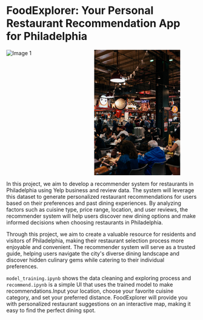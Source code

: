 # FoodExplorer: Your Personal Restaurant Recommendation App for Philadelphia

<div style="display: flex;">
    <img src="images/philadelphia.jpg" alt="Image 1" style="width: 45%; padding-right: 5px; display: inline-block;">
    <img src="images/restaurant.jpg" alt="Image 2" style="width: 45%; display: inline-block;">
</div>

In this project, we aim to develop a recommender system for restaurants in Philadelphia using Yelp business and review data. The system will leverage this dataset to generate personalized restaurant recommendations for users based on their preferences and past dining experiences. By analyzing factors such as cuisine type, price range, location, and user reviews, the recommender system will help users discover new dining options and make informed decisions when choosing restaurants in Philadelphia.

Through this project, we aim to create a valuable resource for residents and visitors of Philadelphia, making their restaurant selection process more enjoyable and convenient. The recommender system will serve as a trusted guide, helping users navigate the city's diverse dining landscape and discover hidden culinary gems while catering to their individual preferences.

`model_training.ipynb` shows the data cleaning and exploring process and `recommend.ipynb` is a simple UI that uses the trained model to make recommendations.Input your location, choose your favorite cuisine category, and set your preferred distance. FoodExplorer will provide you with personalized restaurant suggestions on an interactive map, making it easy to find the perfect dining spot. 


